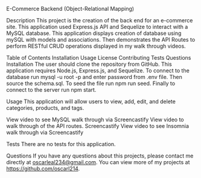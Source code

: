 E-Commerce Backend (Object-Relational Mapping)

Description
This project is the creation of the back end for an e-commerce site. This application used Express.js API and Sequelize to interact with a MySQL database. This application displays creation of database using mySQL with models and associations. Then demonstrates the API Routes to perform RESTful CRUD operations displayed in my walk through videos.

Table of Contents
Installation
Usage
License
Contributing
Tests
Questions
Installation
The user should clone the repository from GitHub. This application requires Node.js, Express.js, and Sequelize. To connect to the database run mysql -u root -p and enter password from .env file. Then source the schema.sql. To seed the file run npm run seed. Finally to connect to the server run npm start.

Usage
This application will allow users to view, add, edit, and delete categories, products, and tags.

View video to see MySQL walk through via Screencastify
View video to walk through of the API routes. Screencastify
View video to see Insomnia walk through via Screencastify

Tests
There are no tests for this application.

Questions
If you have any questions about this projects, please contact me directly at oscarleal234@gmail.com. You can view more of my projects at https://github.com/oscarl214.
